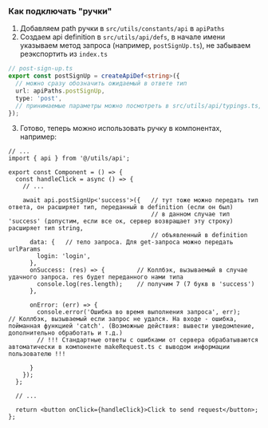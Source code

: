 ### Как подключать "ручки"

1. Добавляем path ручки в `src/utils/constants/api` в `apiPaths`
2. Создаем api definition в `src/utils/api/defs`, в начале имени указываем метод запроса (например, `postSignUp.ts`), не забываем реэкспортить из `index.ts`

```ts
// post-sign-up.ts
export const postSignUp = createApiDef<string>({
  // можно сразу обозначить ожидаемый в ответе тип
  url: apiPaths.postSignUp,
  type: 'post',
  // принимаемые параметры можно посмотреть в src/utils/api/typings.ts, тип ApiDefParams
});
```

3. Готово, теперь можно использовать ручку в компонентах, например:

```tsx
// ...
import { api } from '@/utils/api';

export const Component = () => {
  const handleClick = async () => {
    // ...

    await api.postSignUp<'success'>({   // тут тоже можно передать тип ответа, он расширяет тип, переданный в definition (если он был)
                                        // в данном случае тип 'success' (допустим, если все ок, сервер возвращает эту строку) расширяет тип string,
                                        // объявленный в definition
      data: {   // тело запроса. Для get-запроса можно передать urlParams
        login: 'login',
      },
      onSuccess: (res) => {         // Коллбэк, вызываемый в случае удачного запроса. res будет переданного нами типа
        console.log(res.length);    // получим 7 (7 букв в 'success')
      },
      
      onError: (err) => {
        console.error('Ошибка во время выполнения запроса', err);    // Коллбэк, вызываемый если запрос не удался. На входе - ошибка, пойманная функцией 'catch'. (Возможные действия: вывести уведомление, дополнительно обработать и т.д.)
        // !!! Стандартные ответы с ошибками от сервера обрабатываются автоматически в компоненте makeRequest.ts с выводом информации пользователю !!!
        
      }
    });
  };

  // ...

  return <button onClick={handleClick}>Click to send request</button>;
};
```
